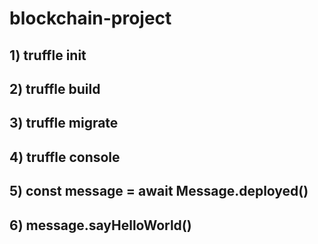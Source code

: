 # blockchain-project

## 1) truffle init
## 2) truffle build
## 3) truffle migrate
## 4) truffle console
## 5) const message = await Message.deployed()
## 6) message.sayHelloWorld()